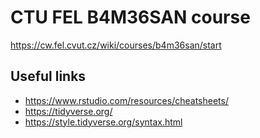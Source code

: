 # CTU FEL B4M36SAN course

https://cw.fel.cvut.cz/wiki/courses/b4m36san/start


## Useful links

* https://www.rstudio.com/resources/cheatsheets/
* https://tidyverse.org/
* https://style.tidyverse.org/syntax.html

